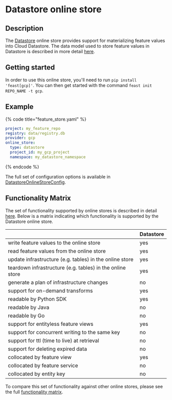# Datastore online store

## Description

The [Datastore](https://cloud.google.com/datastore) online store provides support for materializing feature values into Cloud Datastore. The data model used to store feature values in Datastore is described in more detail [here](../../specs/online_store_format.md#google-datastore-online-store-format).

## Getting started
In order to use this online store, you'll need to run `pip install 'feast[gcp]'`. You can then get started with the command `feast init REPO_NAME -t gcp`.

## Example

{% code title="feature_store.yaml" %}
```yaml
project: my_feature_repo
registry: data/registry.db
provider: gcp
online_store:
  type: datastore
  project_id: my_gcp_project
  namespace: my_datastore_namespace
```
{% endcode %}

The full set of configuration options is available in [DatastoreOnlineStoreConfig](https://rtd.feast.dev/en/latest/#feast.infra.online_stores.datastore.DatastoreOnlineStoreConfig).

## Functionality Matrix

The set of functionality supported by online stores is described in detail [here](overview.md#functionality).
Below is a matrix indicating which functionality is supported by the Datastore online store.

|                                                           | Datastore |
| :-------------------------------------------------------- | :-------- |
| write feature values to the online store                  | yes       |
| read feature values from the online store                 | yes       |
| update infrastructure (e.g. tables) in the online store   | yes       |
| teardown infrastructure (e.g. tables) in the online store | yes       |
| generate a plan of infrastructure changes                 | no        |
| support for on-demand transforms                          | yes       |
| readable by Python SDK                                    | yes       |
| readable by Java                                          | no        |
| readable by Go                                            | no        |
| support for entityless feature views                      | yes       |
| support for concurrent writing to the same key            | no        |
| support for ttl (time to live) at retrieval               | no        |
| support for deleting expired data                         | no        |
| collocated by feature view                                | yes       |
| collocated by feature service                             | no        |
| collocated by entity key                                  | no        |

To compare this set of functionality against other online stores, please see the full [functionality matrix](overview.md#functionality-matrix).
